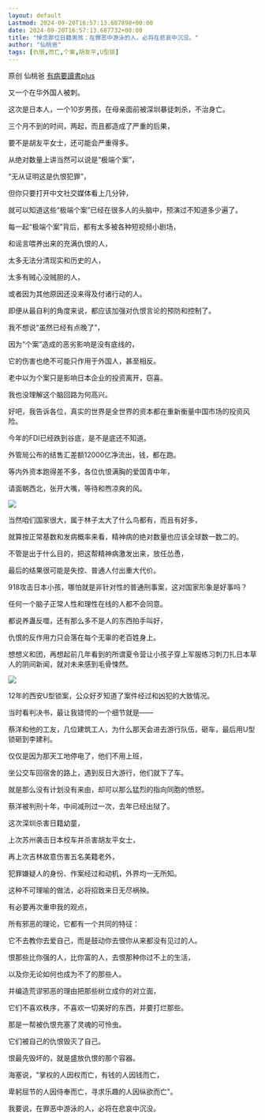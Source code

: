 ```yaml
---
layout: default
Lastmod: 2024-09-20T16:57:13.687898+00:00
date: 2024-09-20T16:57:13.687732+00:00
title: "悼念那位日籍男孩：在罪恶中游泳的人，必将在悲哀中沉没。"
author: "仙桃爸"
tags: [仇恨,而亡,个案,胡友平,U型锁]
---
```


原创 仙桃爸 [有病要讀書plus](javascript:void(0);)

又一个在华外国人被刺。

这次是日本人，一个10岁男孩，在母亲面前被深圳暴徒刺杀，不治身亡。

三个月不到的时间，两起，而且都造成了严重的后果，

要不是胡友平女士，还可能会严重得多。

从绝对数量上讲当然可以说是“极端个案”，

“无从证明这是仇恨犯罪”，

但你只要打开中文社交媒体看上几分钟，

就可以知道这些“极端个案”已经在很多人的头脑中，预演过不知道多少遍了。

每一起“极端个案”背后，都有太多被各种短视频小剧场，

和谣言喂养出来的充满仇恨的人，

太多无法分清现实和历史的人，

太多有贼心没贼胆的人，

或者因为其他原因还没来得及付诸行动的人。

即便从最自利的角度来说，都应该加强对仇恨言论的预防和控制了。

我不想说“虽然已经有点晚了”，

因为“个案”造成的恶劣影响是没有底线的，

它的伤害也绝不可能只作用于外国人，甚至相反。

老中以为个案只是影响日本企业的投资离开，窃喜。

我也没理解这个脑回路为何高兴。

好吧，我告诉各位，真实的世界是全世界的资本都在重新衡量中国市场的投资风险。

今年的FDI已经跌到谷底，是不是底还不知道。

外管局公布的结售汇差额12000亿净流出，钱，都在跑。

等内外资本跑得差不多，各位仇恨满胸的爱国青中年，

请面朝西北，张开大嘴，等待和煦凉爽的风。

![](https://images.weserv.nl/?url=https%3A//mmbiz.qpic.cn/mmbiz_jpg/1ZY7dDiaFxdmV6zp11asbwUmm7FXc2ocMMnWfjXObfr7kqsAgDRvyYxCGE6aLJGQww1BqzUeacA6BY5gJFrMcXQ/640%3Fwx_fmt%3Djpeg%26from%3Dappmsg)

当然咱们国家很大，属于林子太大了什么鸟都有，而且有好多，

就算按正常基数和发病概率来看，精神病的绝对数量也应该全球数一数二的。

不管是出于什么目的，把这帮精神病激发出来，放任怂恿，

最后的结果很可能是失控、普通人付出重大代价。

918攻击日本小孩，哪怕就是非针对性的普通刑事案，这对国家形象是好事吗？

任何一个脑子正常人性和理性在线的人都不会同意。

都说养蛊反噬，还有那么多不是人的东西拍手叫好，

仇恨的反作用力只会落在每个无辜的老百姓身上。

想想义和团，再想起前几年看到的所谓夏令营让小孩子穿上军服练习刺刀扎日本草人的阴间新闻，就对未来感到毛骨悚然。

![](https://images.weserv.nl/?url=https%3A//mmbiz.qpic.cn/mmbiz_jpg/1ZY7dDiaFxdmV6zp11asbwUmm7FXc2ocMAn2OC4KnibPibJspcYib8jxSs5m9VvicBR1r9ltWcPgHSg5RujShwCphicw/640%3Fwx_fmt%3Djpeg%26from%3Dappmsg)

12年的西安U型锁案，公众好歹知道了案件经过和凶犯的大致情况。

当时看判决书，最让我错愕的一个细节就是——

蔡洋和他的工友，几位建筑工人，为什么那天会进去游行队伍，砸车，最后用U型锁砸到李建利。

仅仅是因为那天工地停电了，他们不用上班，

坐公交车回宿舍的路上，遇到反日大游行，他们就下了车。

就是那么没有计划没有来由，却可以那么猛烈的指向同胞的愤怒。

蔡洋被判刑十年，中间减刑过一次，去年已经出狱了。

这次深圳杀害日籍幼童，

上次苏州袭击日本校车并杀害胡友平女士，

再上次吉林故意伤害五名美籍老外，

犯罪嫌疑人的身份、作案经过和动机，外界均一无所知。

这种不可理喻的做法，必将招致来日无尽祸殃。

有必要再次重申我的观点，

所有邪恶的理论，它都有一个共同的特征：

它不去教你去爱自己，而是鼓动你去恨你从来都没有见过的人。

恨那些比你强的人，比你富的人，去恨那种你过不上的生活，

以及你无论如何也成为不了的那些人。

并编造荒谬邪恶的理由把那些树立成你的对立面，

它们不喜欢秩序，不喜欢一切美好的东西，并要打烂那些。

那是一帮被仇恨充塞了灵魂的可怜虫。

它们被自己的仇恨毁灭了自己。

恨最先毁坏的，就是盛放仇恨的那个容器。

海塞说，"掌权的人因权而亡，有钱的人因钱而亡，

卑躬屈节的人因侍奉而亡，寻求乐趣的人因纵欲而亡"。

我要说，在罪恶中游泳的人，必将在悲哀中沉没。

